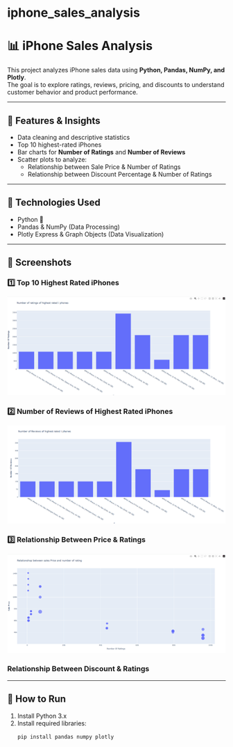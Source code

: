 # iphone_sales_analysis


# 📊 iPhone Sales Analysis  

This project analyzes iPhone sales data using **Python, Pandas, NumPy, and Plotly**.  
The goal is to explore ratings, reviews, pricing, and discounts to understand customer behavior and product performance.  

---

## 🔹 Features & Insights
- Data cleaning and descriptive statistics  
- Top 10 highest-rated iPhones  
- Bar charts for **Number of Ratings** and **Number of Reviews**  
- Scatter plots to analyze:  
  - Relationship between Sale Price & Number of Ratings  
  - Relationship between Discount Percentage & Number of Ratings  

---

## 🚀 Technologies Used
- Python 🐍  
- Pandas & NumPy (Data Processing)  
- Plotly Express & Graph Objects (Data Visualization)  

---

## 📸 Screenshots  

### 1️⃣ Top 10 Highest Rated iPhones  
![Top 10 iPhones](top_rated.png)  

### 2️⃣ Number of Reviews of Highest Rated iPhones  
![Number of Reviews](reviews.png)  

### 3️⃣ Relationship Between Price & Ratings  
![Price vs Ratings](price_vs_ratings.png)  

###  Relationship Between Discount & Ratings  
---

## 📌 How to Run
1. Install Python 3.x  
2. Install required libraries:  
   ```bash
   pip install pandas numpy plotly
